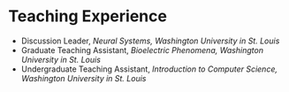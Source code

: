 # Teaching Experience

- Discussion Leader, *Neural Systems, Washington University in St. Louis*
- Graduate Teaching Assistant, *Bioelectric Phenomena, Washington University in St. Louis*
- Undergraduate Teaching Assistant, *Introduction to Computer Science, Washington University in St. Louis*

